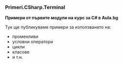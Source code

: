 ﻿### Primeri.CSharp.Terminal
**Примери от първите модули на курс за C# в Aula.bg**

Тук ще публикуваме примери за използването на:
* променливи
* условни оператори
* цикли
* класове
* и т.н.  
